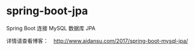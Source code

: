# spring-boot-jpa
Spring Boot 连接 MySQL 数据库 JPA

详情请查看博客：　http://www.aidansu.com/2017/spring-boot-mysql-jpa/

